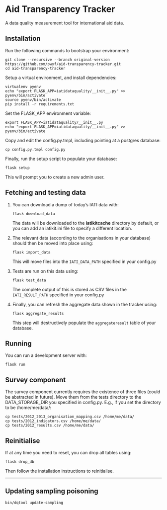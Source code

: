 # Aid Transparency Tracker

A data quality measurement tool for international aid data.

## Installation

Run the following commands to bootstrap your environment:

    git clone --recursive --branch original-version https://github.com/pwyf/aid-transparency-tracker.git
    cd aid-transparency-tracker

Setup a virtual environment, and install dependencies:

    virtualenv pyenv
    echo "export FLASK_APP=iatidataquality/__init__.py" >> pyenv/bin/activate
    source pyenv/bin/activate
    pip install -r requirements.txt

Set the FLASK_APP environment variable:

    export FLASK_APP=iatidataquality/__init__.py
    echo "export FLASK_APP=iatidataquality/__init__.py" >> pyenv/bin/activate

Copy and edit the config.py.tmpl, including pointing at a postgres database:

    cp config.py.tmpl config.py

Finally, run the setup script to populate your database:

    flask setup

This will prompt you to create a new admin user.

## Fetching and testing data

1. You can download a dump of today’s IATI data with:

       flask download_data

   The data will be downloaded to the __iatikitcache__ directory by default, or you can add an iatikit.ini file to specify a different location.

2. The relevant data (according to the organisations in your database) should then be moved into place using:

       flask import_data

   This will move files into the `IATI_DATA_PATH` specified in your config.py

3. Tests are run on this data using:

       flask test_data

   The complete output of this is stored as CSV files in the `IATI_RESULT_PATH` specified in your config.py

4. Finally, you can refresh the aggregate data shown in the tracker using:

       flask aggregate_results

   This step will destructively populate the `aggregateresult` table of your database.

## Running

You can run a development server with:

    flask run

## Survey component

The survey component currently requires the existence of three files (could be abstracted in future). Move them from the tests directory to the DATA_STORAGE_DIR you specified in config.py. E.g., if you set the directory to be /home/me/data/:

    cp tests/2012_2013_organisation_mapping.csv /home/me/data/
    cp tests/2012_indicators.csv /home/me/data/
    cp tests/2012_results.csv /home/me/data/

## Reinitialise

If at any time you need to reset, you can drop all tables using:

    flask drop_db

Then follow the installation instructions to reinitialise.

----

## Updating sampling poisoning

    bin/dqtool update-sampling
